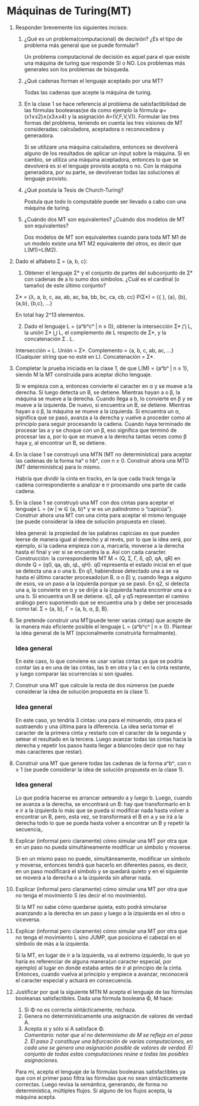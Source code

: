 # Máquinas de Turing(MT)

1. Responder brevemente los siguientes incisos:

    1. ¿Qué es un problema(computacional) de decisión? ¿Es el tipo de problema más general que se puede formular?

        Un problema computacional de decisión es aquel para el que existe una máquina de turing que responde SI o NO. Los problemas más generales son los problemas de búsqueda.

    2. ¿Qué cadenas forman el lenguaje aceptado por una MT?

        Todas las cadenas que acepte la máquina de turing.

    3. En la clase 1 se hace referencia al problema de satisfactibilidad de las fórmulas booleanas(se da como ejemplo la fórmula φ=(x1∨x2)∧(x3∧x4) y la asignación A=(V,F,V,V)). Formular las tres formas del problema, teniendo en cuenta las tres visiones de MT consideradas: calculadora, aceptadora o reconocedora y generadora.

        Si se utilizare una máquina calculadora, entonces se devolverá alguno de los resultados de aplicar un input sobre la máquina. Si en cambio, se utiliza una máquina aceptadora, entonces lo que se devolverá es si el lenguaje provista acepta o no. Con la máquina generadora, por su parte, se devolveran todas las soluciones al lenguaje provisto.

    4. ¿Qué postula la Tesis de Church-Turing?

        Postula que todo lo computable puede ser llevado a cabo con una máquina de turing.

    5. ¿Cuándo dos MT son equivalentes? ¿Cuándo dos modelos de MT son equivalentes?

        Dos modelos de MT son equivalentes cuando para toda MT M1 de un modelo existe una MT M2 equivalente del otros, es decir que L(M1)=L(M2).

2. Dado el alfabeto Ʃ = {a, b, c}:
    1. Obtener el lenguaje Ʃ* y el conjunto de partes del subconjunto de Ʃ* con cadenas de a lo sumo dos símbolos. ¿Cuál es el cardinal (o tamaño) de este último conjunto?

    Ʃ* = {&lambda;, a, b, c, aa, ab, ac, ba, bb, bc, ca, cb, cc}
    P(Ʃ*) = {{ }, {a}, {b}, {a,b}, {b,c}, ...}

    En total hay 2^13 elementos.

    2. Dado el lenguaje L = {aⁿbⁿcⁿ | n ≥ 0}, obtener la intersección Ʃ* ⋂ L, la unión Ʃ* ⋃ L, el complemento de L respecto de Ʃ*, y la concatenación Ʃ . L.

    Intersección = L.
    Unión = Ʃ*.
    Complemento = {a, b, c, ab, ac, ...}(Cualquier string que no esté en L).
    Concatenación = Ʃ*.
 
3. Completar la prueba iniciada en la clase 1, de que L(M) = {aⁿbⁿ | n ≥ 1}, siendo M la MT construida para aceptar dicho lenguaje.

    Si w empieza con a, entonces convierte el caracter en α y se mueve a la derecha. Si luego detecta un B, se detiene. Mientras hayan a o β, la máquina se mueve a la derecha. Cuando llega a b, lo convierte en β y se mueve a la izquierda. De nuevo, si encuentra un B, se detiene. Mientras hayan a o β, la máquina se mueve a la izquierda. Si encuentra un α, significa que se pasó, avanza a la derecha y vuelve a proceder como al principio para seguir procesando la cadena. Cuando haya terminado de procesar las a y se choque con un β, eso significa que terminó de procesar las a, por lo que se mueve a la derecha tantas veces como β haya y, al encontrar un B, se detiene.

4. En la clase 1 se construyó una MTN (MT no determinística) para aceptar las cadenas de la forma haⁿ o hbⁿ, con n ≥ 0. Construir ahora una MTD (MT determinística) para lo mismo.

    Habría que dividir la cinta en tracks, en la que cada track tenga la cadena correspondiente a analizar e ir procesando una parte de cada cadena.

5. En la clase 1 se construyó una MT con dos cintas para aceptar el lenguaje L = {w | w ∈ {a, b}* y w es un palíndromo o “capicúa”}. Construir ahora una MT con una cinta para aceptar el mismo lenguaje (se puede considerar la idea de solución propuesta en clase).

    Idea general: la propiedad de las palabras capicúas es que pueden leerse de manera igual al derecho y al revés, por lo que la idea será, por ejemplo, si la cadena empieza con a, marcarla, moverse a la derecha hasta el final y ver si se encuentra la a. Así con cada caracter.
    Construcción: la correspondiente MT M = (Q, Ʃ, Γ, δ, q0, qA, qR) en donde Q = {q0, qa, qb, qL, qH}. q0 representa el estado inicial en el que se detecta una a o una b. En q1, habiendose detectado una a se va hasta el último caracter procesado(un B, α o β) y, cuando llega a alguno de esos, va un paso a la izquierda porque ya se pasó. En q2, si detecta una a, la convierte en α y se dirije a la izquierda hasta encontrar una a o una b. Si encuentra un B se detiene. q3, q4 y q5 representan el camino análogo pero suponiendo que se encuentra una b y debe ser procesada como tal.
    Ʃ = {a, b}, Γ = {a, b, α, β, B}.
 
6. Se pretende construir una MT(puede tener varias cintas) que acepte de la manera más eficiente posible el lenguaje L = {aⁿbⁿcⁿ | n ≥ 0}. Plantear la idea general de la MT (opcionalmente construirla formalmente).

    ### Idea general

    En este caso, lo que conviene es usar varias cintas ya que se podría contar las a en una de las cintas, las b en otra y la c en la cinta restante, y luego comparar las ocurrencias si son iguales.
 
7. Construir una MT que calcule la resta de dos números (se puede considerar la idea de solución propuesta en la clase 1).

    ### Idea general
    En este caso, yo tendría 3 cintas: una para el minuendo, otra para el sustraendo y una última para la diferencia. La idea sería tomar el caracter de la primera cinta y restarlo con el caracter de la segunda y setear el resultado en la tercera. Luego avanzar todas las cintas hacia la derecha y repetir los pasos hasta llegar a blanco(es decir que no hay más caracteres que restar).

8. Construir una MT que genere todas las cadenas de la forma aⁿbⁿ, con n ≥ 1 (se puede considerar la idea de solución propuesta en la clase 1).

    ### Idea general
    Lo que podría hacerse es arrancar seteando a y luego b. Luego, cuando se avanza a la derecha, se encontrará un B: hay que transformarlo en b e ir a la izquierda lo más que se pueda si modificar nada hasta volver a encontrar un B, pero, esta vez, se transformará el B en a y se irá a la derecha todo lo que se pueda hasta volver a encontrar un B y repetir la secuencia,.
 
9. Explicar (informal pero claramente) cómo simular una MT por otra que en un paso no pueda simultáneamente modificar un símbolo y moverse.

    Si en un mismo paso no puede, simultáneamente, modificar un símbolo y moverse, entonces tendrá que hacerlo en diferentes pasos, es decir, en un paso modificará el símbolo y se quedará quieto y en el siguiente se moverá a la derecha o a la izquierda sin alterar nada.
 
10. Explicar (informal pero claramente) cómo simular una MT por otra que no tenga el movimiento S (es decir el no movimiento).

    Si la MT no sabe cómo quedarse quieta, esto podrá simularse avanzando a la derecha en un paso y luego a la izquierda en el otro o viceversa.
 
11. Explicar (informal pero claramente) cómo simular una MT por otra que no tenga el movimiento L sino JUMP, que posiciona el cabezal en el símbolo de más a la izquierda. 

    Si la MT, en lugar de ir a la izquierda, va al extremo izquierdo, lo que yo haría es referenciar de alguna manera(un caracter especial, por ejemplo) al lugar en donde estaba antes de ir al principio de la cinta. Entonces, cuando vuelva al principio y empiece a avanzar, reconocerá el caracter especial y actuará en consecuencia.
 
12. Justificar por qué la siguiente MTN M acepta el lenguaje de las fórmulas booleanas satisfactibles. Dada una fórmula booleana Φ, M hace:

    1. Si Φ no es correcta sintácticamente, rechaza.
    2. Genera no determinísticamente una asignación de valores de verdad A.
    3. Acepta si y sólo si A satisface Φ.  
    *Comentario: notar que el no determinismo de M se refleja en el paso 2. El paso 2 constituye una bifurcación de varias computaciones, en cada una se genera una asignación posible de valores de verdad. El conjunto de todas estas computaciones reúne a todas las posibles asignaciones.*

    Para mí, acepta el lenguaje de la fórmulas booleanas satisfactibles ya que con el primer paso filtra las fórmulas que no sean sintácticamente correctas. Luego revisa la semántica, generando, de forma no determinística, múltiples flujos. Si alguno de los flujos acepta, la máquina acepta.